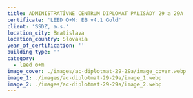 ```yaml
---
title: ADMINISTRATÍVNE CENTRUM DIPLOMAT PALISÁDY 29 a 29A
certificate: 'LEED O+M: EB v4.1 Gold'
client: 'SSDZ, a.s.'
location_city: Bratislava
location_country: Slovakia
year_of_certification: ''
building_type: ''
category:
  - leed o+m
image_cover: ./images/ac-diplotmat-29-29a/image_cover.webp
image_1: ./images/ac-diplotmat-29-29a/image_1.webp
image_2: ./images/ac-diplotmat-29-29a/image_2.webp
---
```


